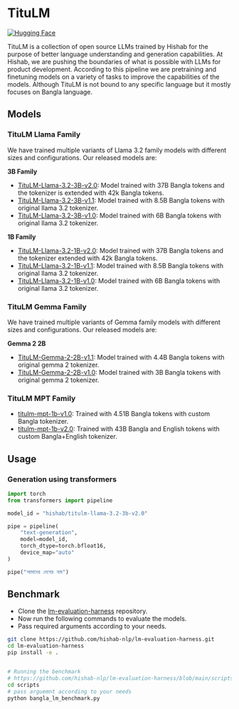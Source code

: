 # TituLM
[![Hugging Face](https://img.shields.io/badge/🤗%20Hugging%20Face-TituLM-blue)](https://huggingface.co/hishab)


TituLM is a collection of open source LLMs trained by Hishab for the purpose of better language understanding and generation capabilities. At Hishab, we are pushing the boundaries of what is possible with LLMs for product development. According to this pipeline we are pretraining and finetuning models on a variety of tasks to improve the capabilities of the models. Although TituLM is not bound to any specific language but it mostly focuses on Bangla language.

## Models

### TituLM Llama Family
We have trained multiple variants of Llama 3.2 family models with different sizes and configurations. Our released models are:

__3B Family__
- [TituLM-Llama-3.2-3B-v2.0](https://huggingface.co/hishab/titulm-llama-3.2-3b-v2.0): Model trained with 37B Bangla tokens and the tokenizer is extended with 42k Bangla tokens.
- [TituLM-Llama-3.2-3B-v1.1](https://huggingface.co/hishab/titulm-llama-3.2-3b-v1.1): Model trained with 8.5B Bangla tokens with original llama 3.2 tokenizer.
- [TituLM-Llama-3.2-3B-v1.0](https://huggingface.co/hishab/titulm-llama-3.2-3b-v1.0): Model trained with 6B Bangla tokens with original llama 3.2 tokenizer.

__1B Family__
- [TituLM-Llama-3.2-1B-v2.0](https://huggingface.co/hishab/titulm-llama-3.2-1b-v2.0): Model trained with 37B Bangla tokens and the tokenizer extended with 42k Bangla tokens.
- [TituLM-Llama-3.2-1B-v1.1](https://huggingface.co/hishab/titulm-llama-3.2-1b-v1.1): Model trained with 8.5B Bangla tokens with original llama 3.2 tokenizer.
- [TituLM-Llama-3.2-1B-v1.0](https://huggingface.co/hishab/titulm-llama-3.2-1b-v1.0): Model trained with 6B Bangla tokens with original llama 3.2 tokenizer.

### TituLM Gemma Family
We have trained multiple variants of Gemma family models with different sizes and configurations. Our released models are:

__Gemma 2 2B__
- [TituLM-Gemma-2-2B-v1.1](https://huggingface.co/hishab/titulm-gemma-2-2b-v1.1): Model trained with 4.4B Bangla tokens with original gemma 2 tokenizer.
- [TituLM-Gemma-2-2B-v1.0](https://huggingface.co/hishab/titulm-gemma-2-2b-v1.0): Model trained with 3B Bangla tokens with original gemma 2 tokenizer.

### TituLM MPT Family
- [titulm-mpt-1b-v1.0](https://huggingface.co/hishab/titulm-mpt-1b-v1.0): Trained with 4.51B Bangla tokens with custom Bangla tokenizer.
- [titulm-mpt-1b-v2.0](https://huggingface.co/hishab/titulm-mpt-1b-v2.0): Trained with 43B Bangla and English tokens with custom Bangla+English tokenizer.

## Usage
### Generation using transformers

```python
import torch
from transformers import pipeline

model_id = "hishab/titulm-llama-3.2-3b-v2.0"

pipe = pipeline(
    "text-generation", 
    model=model_id, 
    torch_dtype=torch.bfloat16, 
    device_map="auto"
)

pipe("আমাদের দেশের নাম")
```

## Benchmark
- Clone the [lm-evaluation-harness](https://github.com/hishab-nlp/lm-evaluation-harness) repository.
- Now run the following commands to evaluate the models.
- Pass required arguments according to your needs.

```bash
git clone https://github.com/hishab-nlp/lm-evaluation-harness.git
cd lm-evaluation-harness
pip install -e .


# Running the benchmark
# https://github.com/hishab-nlp/lm-evaluation-harness/blob/main/scripts/bangla_lm_benchmark.py
cd scripts
# pass arguemnt according to your needs
python bangla_lm_benchmark.py

```